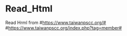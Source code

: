 # Read_Html
 Read Hrml from #https://www.taiwanpscc.org/# #https://www.taiwanpscc.org/index.php?tag=member#
